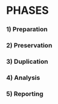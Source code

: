 # PHASES

### 1) Preparation

### 2) Preservation

### 3) Duplication

### 4) Analysis

### 5) Reporting
